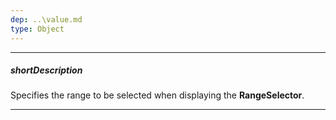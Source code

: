 ```yaml
---
dep: ..\value.md
type: Object
---
```

---
##### shortDescription
Specifies the range to be selected when displaying the **RangeSelector**.

---
